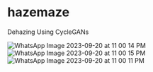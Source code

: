 # hazemaze

Dehazing Using CycleGANs

![WhatsApp Image 2023-09-20 at 11 00 14 PM](https://github.com/CultMangoes/hazemaze/assets/141122209/b8a39ed4-3a18-494f-acd4-4cc587ba748f)
![WhatsApp Image 2023-09-20 at 11 00 15 PM](https://github.com/CultMangoes/hazemaze/assets/141122209/5af996c1-3422-4f9c-af3a-e5471e3d4263)
![WhatsApp Image 2023-09-20 at 11 00 11 PM](https://github.com/CultMangoes/hazemaze/assets/141122209/95909ef0-bc4d-41bf-a24a-b095e3d84abc)

